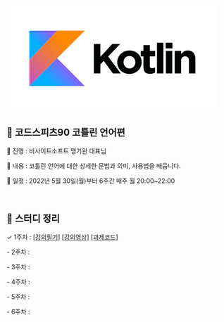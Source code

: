 ![kotlin-logo](./img/kotlin.png)

## 💎 코드스피츠90 코틀린 언어편

🎤 진행 : 비사이트소프트 맹기완 대표님

📃 내용 : 코틀린 언어에 대한 상세한 문법과 의미, 사용법을 배웁니다.

📆 일정 : 2022년 5월 30일(월)부터 6주간 매주 월 20:00~22:00

​

## 📁 스터디 정리

✓ 1주차 : [[강의필기]](./lecture1/README.md) [[강의영상]](https://www.youtube.com/watch?v=1OzBh2Uuj2s) [[과제코드]](./lecture1/src/main/kotlin/CalcHomework.kt)

\- 2주차 :

\- 3주차 :

\- 4주차 :

\- 5주차 :

\- 6주차 :
